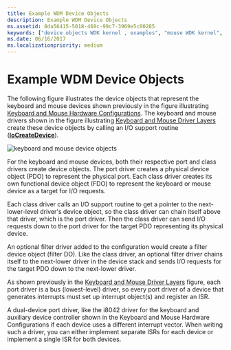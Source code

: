 ```yaml
---
title: Example WDM Device Objects
description: Example WDM Device Objects
ms.assetid: 8da56415-5018-468c-99c7-3969e5c00285
keywords: ["device objects WDK kernel , examples", "mouse WDK kernel", "keyboards WDK kernel", "functional device objects WDK kernel", "FDO WDK kernel", "physical device objects WDK kernel", "PDOs WDK kernel", "filter DOs WDK kernel"]
ms.date: 06/16/2017
ms.localizationpriority: medium
---
```


# Example WDM Device Objects





The following figure illustrates the device objects that represent the keyboard and mouse devices shown previously in the figure illustrating [Keyboard and Mouse Hardware Configurations](sample-device-and-driver-configuration.md#keyboard-and-mouse-hardware-configurations). The keyboard and mouse drivers shown in the figure illustrating [Keyboard and Mouse Driver Layers](sample-device-and-driver-configuration.md#keyboard-and-mouse-driver-layers) create these device objects by calling an I/O support routine ([**IoCreateDevice**](https://docs.microsoft.com/windows-hardware/drivers/ddi/wdm/nf-wdm-iocreatedevice)).

![keyboard and mouse device objects](images/2sampdos.png)

For the keyboard and mouse devices, both their respective port and class drivers create device objects. The port driver creates a physical device object (PDO) to represent the physical port. Each class driver creates its own functional device object (FDO) to represent the keyboard or mouse device as a target for I/O requests.

Each class driver calls an I/O support routine to get a pointer to the next-lower-level driver's device object, so the class driver can chain itself above that driver, which is the port driver. Then the class driver can send I/O requests down to the port driver for the target PDO representing its physical device.

An optional filter driver added to the configuration would create a filter device object (filter DO). Like the class driver, an optional filter driver chains itself to the next-lower driver in the device stack and sends I/O requests for the target PDO down to the next-lower driver.

As shown previously in the [Keyboard and Mouse Driver Layers](sample-device-and-driver-configuration.md#keyboard-and-mouse-driver-layers) figure, each port driver is a bus (lowest-level) driver, so every port driver of a device that generates interrupts must set up interrupt object(s) and register an ISR.

A dual-device port driver, like the i8042 driver for the keyboard and auxiliary device controller shown in the Keyboard and Mouse Hardware Configurations if each device uses a different interrupt vector. When writing such a driver, you can either implement separate ISRs for each device or implement a single ISR for both devices.

 

 




